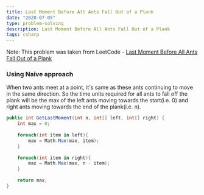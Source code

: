 ```yaml
---
title: Last Moment Before All Ants Fall Out of a Plank
date: "2020-07-05"
type: problem-solving
description: Last Moment Before All Ants Fall Out of a Plank
tags: csharp
---
```


Note: This problem was taken from LeetCode - [Last Moment Before All Ants Fall Out of a Plank](https://leetcode.com/problems/last-moment-before-all-ants-fall-out-of-a-plank/)

### Using Naive approach

When two ants meet at a point, it's same as these ants continuing to move in the same direction. So the time units required for all ants to fall off the plank will be the max of the left ants moving towards the start(i.e. 0) and right ants moving towards the end of the plank(i.e. n). 

```csharp
public int GetLastMoment(int n, int[] left, int[] right) {
	int max = 0;
	
	foreach(int item in left){
		max = Math.Max(max, item);
	}
	
	foreach(int item in right){
		max = Math.Max(max, n - item);
	}
	
	return max;
}
```

